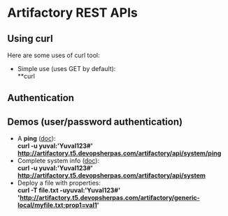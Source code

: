 # Artifactory REST APIs

## Using curl

Here are some uses of curl tool:  
- Simple use (uses GET by default):  
**curl 


## Authentication



## Demos (user/password authentication)

- A **ping** ([doc](https://www.jfrog.com/confluence/display/JFROG/Artifactory+REST+API#ArtifactoryRESTAPI-SystemHealthPing)):  
**curl -u yuval:'Yuval123#'  http://artifactory.t5.devopsherpas.com/artifactory/api/system/ping**
- Complete system info ([doc](https://www.jfrog.com/confluence/display/JFROG/Artifactory+REST+API#ArtifactoryRESTAPI-SystemInfo)):  
**curl -u yuval:'Yuval123#' http://artifactory.t5.devopsherpas.com/artifactory/api/system**
- Deploy a file with properties:  
**curl -T file.txt -uyuval:'Yuval123#'  'http://artifactory.t5.devopsherpas.com/artifactory/generic-local/myfile.txt;prop1=val1'**
